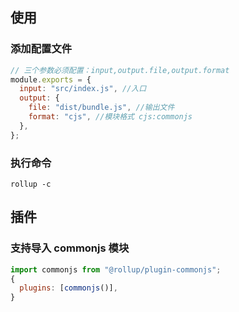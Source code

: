 ## 使用

### 添加配置文件

```js
// 三个参数必须配置：input,output.file,output.format
module.exports = {
  input: "src/index.js", //入口
  output: {
    file: "dist/bundle.js", //输出文件
    format: "cjs", //模块格式 cjs:commonjs
  },
};
```

### 执行命令

`rollup -c`

## 插件

### 支持导入 commonjs 模块

```js
import commonjs from "@rollup/plugin-commonjs";
{
  plugins: [commonjs()],
}
```

